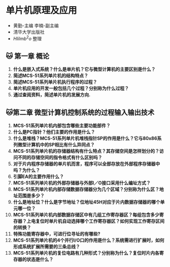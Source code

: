 # 单片机原理及应用

- 黄勤-主编 李楠-副主编
- 清华大学出版社
- $Hlilmb^2o$ 整理

## :cat: 第一章 概论

1. **什么是嵌入式系统？什么是单片机？它与微型计算机的主要区别是什么？**
2. **简述MCS-51系列单片机的结构特点？**
3. **简述MCS-51系列单片机执行程序的过程？**
4. **单片机应用的开发一般包括几个过程？分别称为什么过程？**
5. **通过查阅资料，简述单片机的发展方向.**

## :cat:第二章 微型计算机控制系统的过程输入输出技术

1. **MCS-51系列单片机内部包含哪些主要功能部件？**
2. **什么是PC指针？他们主要的作用是什么？**
3. **什么是堆栈？MCS-51系列单片机堆栈指针SP的作用是什么？它与80x86系列微型计算机中的SP相比有什么异同点？**
4. **MCS-51系列单片机的存储器结构有什么特点？其存储空间是怎样划分的？访问不同的存储空间的指令格式有什么区别吗？**
5. **对于片内程序存储器的单片机而言，程序可以全部存放在外部程序存储器中吗？为什么？**
6. **引脚EA的主要作用什么？**
7. **MCS-51系列单片机的外部存储器与外部I／O接口采用什么编址方式？**
8. **MCS-51系列单片机内部存储数据存储器分为几个区域？分别称为什么区？地址范围是多少？**
9. **什么是地址位？什么是字节地址？位地址45H对应于片内数据存储器的哪个单元哪一位？**
10. **MCS-51系列单片机内部数据存储区中有几组工作寄存器区？每组包含多少寄存器？上电复位时单片机自动选择哪个工作寄存器区？如何实现工作寄存区间的转换？**
11. **特殊功能寄存器中，可进行位寻址的有哪些?**
12. **MCS-51系列单片机的4个并行I/O口的作用是什么？系统需进行扩展时，如何形成系统扩展所需要的三条总线？**
13. **MCS-51系列单片机的复位电路有几种形式？分别称为什么？复位时片内各寄存器的状态是什么？**